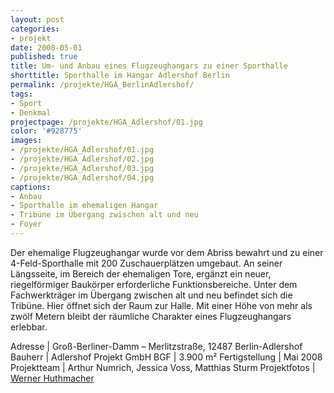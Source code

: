 ```yaml
---
layout: post
categories:
- projekt
date: 2008-05-01
published: true
title: Um- und Anbau eines Flugzeughangars zu einer Sporthalle
shorttitle: Sporthalle im Hangar Adlershof Berlin
permalink: /projekte/HGA_BerlinAdlershof/
tags: 
- Sport
- Denkmal
projectpage: /projekte/HGA_Adlershof/01.jpg 
color: '#928775'
images:
- /projekte/HGA_Adlershof/01.jpg
- /projekte/HGA_Adlershof/02.jpg
- /projekte/HGA_Adlershof/03.jpg
- /projekte/HGA_Adlershof/04.jpg
captions:
- Anbau
- Sporthalle im ehemaligen Hangar
- Tribüne im Übergang zwischen alt und neu
- Foyer
---
```

Der ehemalige Flugzeughangar wurde vor dem Abriss bewahrt und zu einer 4-Feld-Sporthalle mit 200 Zuschauerplätzen umgebaut. An seiner Längsseite, im Bereich der ehemaligen Tore, ergänzt ein neuer, riegelförmiger Baukörper erforderliche Funktionsbereiche. Unter dem Fachwerkträger im Übergang zwischen alt und neu befindet sich die Tribüne. Hier öffnet sich der Raum zur Halle. Mit einer Höhe von mehr als zwölf Metern bleibt der räumliche Charakter eines Flugzeughangars erlebbar.

Adresse				|	Groß-Berliner-Damm – Merlitzstraße, 12487 Berlin-Adlershof 
Bauherr				|	Adlershof Projekt GmbH 
BGF					|	3.900 m² 
Fertigstellung		|	Mai 2008   
Projektteam			|	Arthur Numrich, Jessica Voss, Matthias Sturm 
Projektfotos		|	[Werner Huthmacher](http://www.werner-huthmacher.de/)